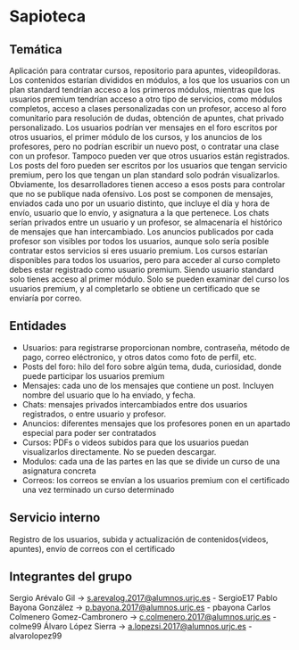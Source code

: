 # Sapioteca

## Temática 
Aplicación para contratar cursos, repositorio para apuntes, videopíldoras. Los contenidos estarían divididos en módulos, a los que los usuarios con un plan standard tendrían acceso a los primeros módulos, mientras que los usuarios premium tendrían acceso a otro tipo de servicios, como módulos completos, acceso a clases personalizadas con un profesor, acceso al foro comunitario para resolución de dudas, obtención de apuntes, chat privado personalizado. 
Los usuarios podrían ver mensajes en el foro escritos por otros usuarios, el primer módulo de los cursos, y los anuncios de los profesores, pero no podrían escribir un nuevo post, o contratar una clase con un profesor. Tampoco pueden ver que otros usuarios están registrados.
Los posts del foro pueden ser escritos por los usuarios que tengan servicio premium, pero los que tengan un plan standard solo podrán visualizarlos. Obviamente, los desarrolladores tienen acceso a esos posts para controlar que no se publique nada ofensivo.
Los post se componen de mensajes, enviados cada uno por un usuario distinto, que incluye el día y hora de envío, usuario que lo envío, y asignatura a la que pertenece.
Los chats serían privados entre un usuario y un profesor, se almacenaría el histórico de mensajes que han intercambiado.
Los anuncios publicados por cada profesor son visibles por todos los usuarios, aunque solo sería posible contratar estos servicios si eres usuario premium.
Los cursos estarían disponibles para todos los usuarios, pero para acceder al curso completo debes estar registrado como usuario premium. Siendo usuario standard solo tienes acceso al primer módulo.
Solo se pueden examinar del curso los usuarios premium, y al completarlo se obtiene un certificado que se enviaría por correo.

## Entidades 
- Usuarios: para registrarse proporcionan nombre, contraseña, método de pago, correo eléctronico, y otros datos como foto de perfil, etc.
- Posts del foro: hilo del foro sobre algún tema, duda, curiosidad, donde puede participar los usuarios premium
- Mensajes: cada uno de los mensajes que contiene un post. Incluyen nombre del usuario que lo ha enviado, y fecha.
- Chats: mensajes privados intercambiados entre dos usuarios registrados, o entre usuario y profesor.
- Anuncios: diferentes mensajes que los profesores ponen en un apartado especial para poder ser contratados
- Cursos: PDFs o videos subidos para que los usuarios puedan visualizarlos directamente. No se pueden descargar.
- Modulos: cada una de las partes en las que se divide un curso de una asignatura concreta
- Correos: los correos se envían a los usuarios premium con el certificado una vez terminado un curso determinado

## Servicio interno
Registro de los usuarios, subida y actualización de contenidos(videos, apuntes), envío de correos con el certificado

## Integrantes del grupo
Sergio Arévalo Gil -> s.arevalog.2017@alumnos.urjc.es - SergioE17
Pablo Bayona González -> p.bayona.2017@alumnos.urjc.es - pbayona
Carlos Colmenero Gomez-Cambronero -> c.colmenero.2017@alumnos.urjc.es - colme99
Álvaro López Sierra -> a.lopezsi.2017@alumnos.urjc.es - alvarolopez99
